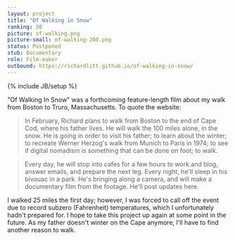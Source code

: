 ```yaml
---
layout: project
title: "Of Walking in Snow"
ranking: 20
picture: of-walking.png
picture-small: of-walking-200.png
status: Postponed
stub: Documentary
role: Film-maker
outbound: https://richardlitt.github.io/of-walking-in-snow/
---
```

{% include JB/setup %}

"Of Walking In Snow" was a forthcoming feature-length film about my walk from Boston to Truro, Massachusetts. To quote the website:

> In February, Richard plans to walk from Boston to the end of Cape Cod, where his father lives. He will walk the 100 miles alone, in the snow. He is going in order to visit his father; to learn about the winter; to recreate Werner Herzog's walk from Munich to Paris in 1974; to see if digital nomadism is something that can be done on foot; to walk.

> Every day, he will stop into cafes for a few hours to work and blog, answer emails, and prepare the next leg. Every night, he'll sleep in his bivouac in a park. He's  bringing along a camera, and will make a documentary film from the footage. He'll post updates here.

I walked 25 miles the first day; however, I was forced to call off the event due to record subzero (Fahrenheit) temperatures, which I unfortunately hadn't prepared for. I hope to take this project up again at some point in the future. As my father doesn't winter on the Cape anymore, I'll have to find another reason to walk.

